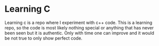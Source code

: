 # Learning C

Learning c is a repo where I experiment with c++ code. This is a learning repo, so the code is most likely nothing special or anything that has never been seen but it is authentic. Only with time one can improve and it would be not true to only show perfect code.

